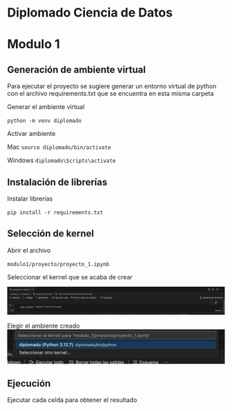 # Diplomado Ciencia de Datos

# Modulo 1

## Generación de ambiente virtual

Para ejecutar el proyecto se sugiere generar un entorno virtual de python con el archivo requirements.txt que se encuentra en esta misma carpeta

Generar el ambiente virtual

`python -m venv diplomado`

Activar ambiente

Mac
`source diplomado/bin/activate`

Windows
`diplomado\Scripts\activate`

## Instalación de librerías

Instalar librerias

`pip install -r requirements.txt`

## Selección de kernel
Abrir el archivo 

`modulo1/proyecto/proyecto_1.ipynb`

Seleccionar el kernel que se acaba de crear

![Vista de notebook](../../imagenes/vista_notebook.png)

Elegir el ambiente creado
![Vista de notebook](../../imagenes/seleccion.png)

## Ejecución

Ejecutar cada celda para obtener el resultado